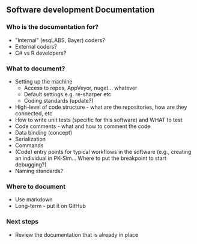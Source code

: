 ## Software development Documentation

### Who is the documentation for?
- "Internal" (esqLABS, Bayer) coders?
- External coders?
- C# vs R developers?

### What to document?
- Setting up the machine
    - Access to repos, AppVeyor, nuget... whatever
    - Default settings e.g. re-sharper etc
    - Coding standards (update?)
- High-level of code structure - what are the repositories, how are they connected, etc
- How to write unit tests (specific for this software) and WHAT to test
- Code comments - what and how to comment the code
- Data binding (concept)
- Serialization
- Commands
- (Code) entry points for typical workflows in the software (e.g., creating an individual in PK-Sim... Where to put the breakpoint to start debugging?)
- Naming standards?

### Where to document
- Use markdown
- Long-term - put it on GitHub

### Next steps
- Review the documentation that is already in place